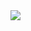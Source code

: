
<a href="https://github.com/VincentXE?tab=repositories">
  <img align="center" src="https://github-readme-stats.vercel.app/api/top-langs/?username=VincentXE&layout=compact&show_icons=true&title_color=fff&icon_color=00FFFF&text_color=9f9f9f&bg_color=151515" />
</a>
